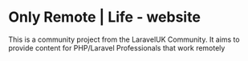 Only Remote | Life - website
===

This is a community project from the LaravelUK Community. It aims to provide content for PHP/Laravel Professionals that work remotely